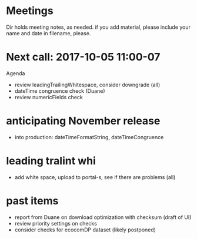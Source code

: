 # Meetings

Dir holds meeting notes, as needed. if you add material, please include your name and date in filename, please. 

# Next call: 2017-10-05 11:00-07
Agenda
* review leadingTrailingWhitespace, consider downgrade (all)
* dateTime congruence check (Duane)
* review numericFields check 

# anticipating November release
* into production: dateTimeFormatString, dateTimeCongruence


# leading tralint whi
* add white space, upload to portal-s, see if there are problems (all)

# past items
* report from Duane on download optimization with checksum (draft of UI)
* review priority settings on checks
* consider checks for ecocomDP dataset (likely postponed)
